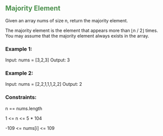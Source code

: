 
## <span style="color:#4B904C">Majority Element</span>

Given an array nums of size n, return the majority element.

The majority element is the element that appears more than ⌊n / 2⌋ times. You may assume that the majority element always exists in the array.

 

### Example 1:

Input: nums = [3,2,3]
Output: 3

### Example 2:

Input: nums = [2,2,1,1,1,2,2]
Output: 2
 

### Constraints:

n == nums.length


1 <= n <= 5 * 104


-109 <= nums[i] <= 109
